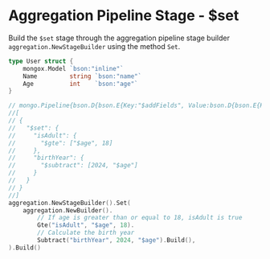 # Aggregation Pipeline Stage - $set
Build the `$set` stage through the aggregation pipeline stage builder `aggregation.NewStageBuilder` using the method `Set`.

```go
type User struct {
	mongox.Model `bson:"inline"`
	Name         string `bson:"name"`
	Age          int    `bson:"age"`
}

// mongo.Pipeline{bson.D{bson.E{Key:"$addFields", Value:bson.D{bson.E{Key:"isAdult", Value:bson.D{bson.E{Key:"$gte", Value:[]interface {}{"$age", 18}}}}, bson.E{Key:"birthYear", Value:bson.D{bson.E{Key:"$subtract", Value:[]interface {}{2024, "$age"}}}}}}}}
//[
// {
//   "$set": {
//     "isAdult": {
//       "$gte": ["$age", 18]
//     },
//     "birthYear": {
//       "$subtract": [2024, "$age"]
//     }
//   }
// }
//]
aggregation.NewStageBuilder().Set(
    aggregation.NewBuilder().
        // If age is greater than or equal to 18, isAdult is true
        Gte("isAdult", "$age", 18).
        // Calculate the birth year
        Subtract("birthYear", 2024, "$age").Build(),
).Build()
```
